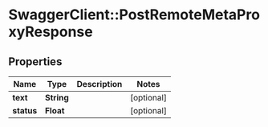 # SwaggerClient::PostRemoteMetaProxyResponse

## Properties
Name | Type | Description | Notes
------------ | ------------- | ------------- | -------------
**text** | **String** |  | [optional] 
**status** | **Float** |  | [optional] 


